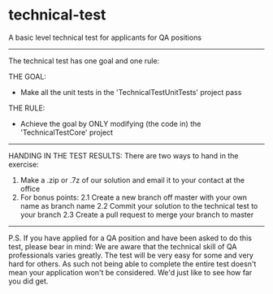 # technical-test
A basic level technical test for applicants for QA positions

----------------------------------------------------------------------------------
The technical test has one goal and one rule:

THE GOAL:
- Make all the unit tests in the 'TechnicalTestUnitTests' project pass

THE RULE:
- Achieve the goal by ONLY modifying (the code in) the 'TechnicalTestCore' project
----------------------------------------------------------------------------------

HANDING IN THE TEST RESULTS:
There are two ways to hand in the exercise:
1. Make a .zip or .7z of our solution and email it to your contact at the office
2. For bonus points:
2.1 Create a new branch off master with your own name as branch name
2.2 Commit your solution to the technical test to your branch
2.3 Create a pull request to merge your branch to master

----------------------------------------------------------------------------------

P.S.
If you have applied for a QA position and have been asked to do this test, please
bear in mind:
We are aware that the technical skill of QA professionals varies greatly. The test
will be very easy for some and very hard for others. As such not being able to
complete the entire test doesn't mean your application won't be considered. We'd
just like to see how far you did get.
